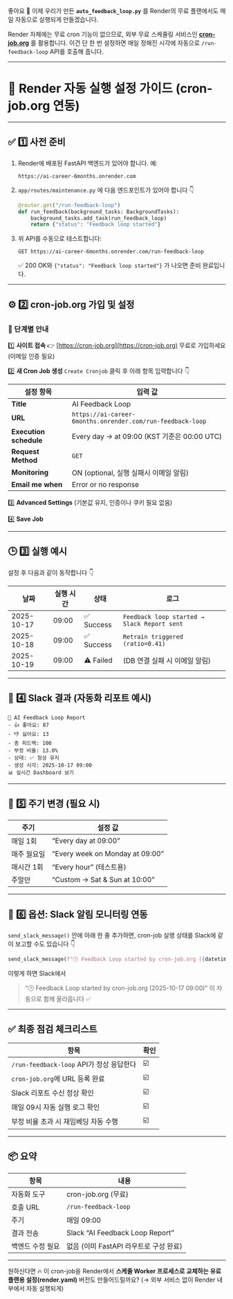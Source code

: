 좋아요 🙌
이제 우리가 만든 **`auto_feedback_loop.py`** 를
Render의 무료 플랜에서도 매일 자동으로 실행되게 만들겠습니다.

Render 자체에는 무료 cron 기능이 없으므로,
외부 무료 스케줄링 서비스인 **[cron-job.org](https://cron-job.org/)** 를 활용합니다.
이건 단 한 번 설정하면 매일 정해진 시각에 자동으로 `/run-feedback-loop` API를 호출해 줍니다.

---

# 🧭 **Render 자동 실행 설정 가이드 (cron-job.org 연동)**

---

## ✅ **1️⃣ 사전 준비**

1. Render에 배포된 FastAPI 백엔드가 있어야 합니다.
   예:

   ```
   https://ai-career-6months.onrender.com
   ```

2. `app/routes/maintenance.py` 에 다음 엔드포인트가 있어야 합니다 👇

   ```python
   @router.get("/run-feedback-loop")
   def run_feedback(background_tasks: BackgroundTasks):
       background_tasks.add_task(run_feedback_loop)
       return {"status": "Feedback loop started"}
   ```

3. 위 API를 수동으로 테스트합니다:

   ```
   GET https://ai-career-6months.onrender.com/run-feedback-loop
   ```

   ✅ 200 OK와 `{"status": "Feedback loop started"}` 가 나오면 준비 완료입니다.

---

## ⚙️ **2️⃣ cron-job.org 가입 및 설정**

### 📍 단계별 안내

1️⃣ **사이트 접속**
👉 [https://cron-job.org](https://cron-job.org)
무료로 가입하세요 (이메일 인증 필요)

2️⃣ **새 Cron Job 생성**
`Create Cronjob` 클릭 후 아래 항목 입력합니다 👇

| 설정 항목                  | 입력 값                                                       |
| ---------------------- | ---------------------------------------------------------- |
| **Title**              | AI Feedback Loop                                           |
| **URL**                | `https://ai-career-6months.onrender.com/run-feedback-loop` |
| **Execution schedule** | Every day → at 09:00 (KST 기준은 00:00 UTC)                   |
| **Request Method**     | `GET`                                                      |
| **Monitoring**         | ON (optional, 실행 실패시 이메일 알림)                               |
| **Email me when**      | Error or no response                                       |

3️⃣ **Advanced Settings**
(기본값 유지, 인증이나 쿠키 필요 없음)

4️⃣ **Save Job**

---

## 🕒 **3️⃣ 실행 예시**

설정 후 다음과 같이 동작합니다 👇

| 날짜         | 실행 시간 | 상태        | 로그                                          |
| ---------- | ----- | --------- | ------------------------------------------- |
| 2025-10-17 | 09:00 | ✅ Success | `Feedback loop started → Slack Report sent` |
| 2025-10-18 | 09:00 | ✅ Success | `Retrain triggered (ratio=0.41)`            |
| 2025-10-19 | 09:00 | ⚠️ Failed | (DB 연결 실패 시 이메일 알림)                         |

---

## 💬 **4️⃣ Slack 결과 (자동화 리포트 예시)**

```
🧠 AI Feedback Loop Report
- 👍 좋아요: 87
- 👎 싫어요: 13
- 총 피드백: 100
- 부정 비율: 13.0%
- 상태: ✅ 정상 유지
- 생성 시각: 2025-10-17 09:00
📊 실시간 Dashboard 보기
```

---

## 📄 **5️⃣ 주기 변경 (필요 시)**

| 주기     | 설정 값                            |
| ------ | ------------------------------- |
| 매일 1회  | “Every day at 09:00”            |
| 매주 월요일 | “Every week on Monday at 09:00” |
| 매시간 1회 | “Every hour” (테스트용)             |
| 주말만    | “Custom → Sat & Sun at 10:00”   |

---

## 🧩 **6️⃣ 옵션: Slack 알림 모니터링 연동**

`send_slack_message()` 안에 아래 한 줄 추가하면,
cron-job 실행 상태를 Slack에 같이 보고할 수도 있습니다 👇

```python
send_slack_message(f"🕒 Feedback Loop started by cron-job.org ({datetime.now().strftime('%Y-%m-%d %H:%M')})")
```

이렇게 하면 Slack에서

> “🕒 Feedback Loop started by cron-job.org (2025-10-17 09:00)”
> 이 자동으로 함께 올라옵니다 ✅

---

## ✅ **최종 점검 체크리스트**

| 항목                                | 확인 |
| --------------------------------- | -- |
| `/run-feedback-loop` API가 정상 응답한다 | ☑️ |
| `cron-job.org`에 URL 등록 완료         | ☑️ |
| Slack 리포트 수신 정상 확인                | ☑️ |
| 매일 09시 자동 실행 로그 확인                | ☑️ |
| 부정 비율 초과 시 재임베딩 자동 수행             | ☑️ |

---

## 📦 **요약**

| 항목        | 내용                              |
| --------- | ------------------------------- |
| 자동화 도구    | cron-job.org (무료)               |
| 호출 URL    | `/run-feedback-loop`            |
| 주기        | 매일 09:00                        |
| 결과 전송     | Slack “AI Feedback Loop Report” |
| 백엔드 수정 필요 | 없음 (이미 FastAPI 라우트로 구성 완료)      |

---

원하신다면 🔥
이 cron-job을 Render에서 **스케줄 Worker 프로세스로 교체하는 유료 플랜용 설정(render.yaml)** 버전도 만들어드릴까요?
(→ 외부 서비스 없이 Render 내부에서 자동 실행되게)
